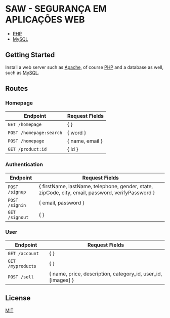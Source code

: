 # SAW - SEGURANÇA EM APLICAÇÕES WEB

- [PHP](https://www.php.net/)
- [MySQL](https://www.mysql.com/)

## Getting Started

Install a web server such as [Apache](https://www.apache.org/), of course [PHP](https://www.php.net/) and a database as well, such as [MySQL](https://www.mysql.com/).

## Routes

### Homepage 
| Endpoint             | Request Fields                              | 
| -------------------- | ------------------------------------------------ |
| `GET /homepage` | { } |
| `POST /homepage:search` | { word } | 
| `POST /homepage` | { name, email } |
| `GET /product:id` | { id } | 

### Authentication
| Endpoint             |  Request Fields                              | 
| -------------------- | ------------------------------------------------ |
| `POST /signup` | { firstName, lastName, telephone, gender, state, zipCode, city, email, password, verifyPassword } | 
| `POST /signin` | { email, password } | 
| `GET /signout` | { } | 

### User
| Endpoint             |  Request Fields                              | 
| -------------------- | ------------------------------------------------ |
| `GET /account` | { } | 
| `GET /myproducts` | { } | 
| `POST /sell` | { name, price, description, category_id, user_id, [images] } | 

## License
[MIT](https://github.com/WallQ/SAW/blob/master/LICENSE)
